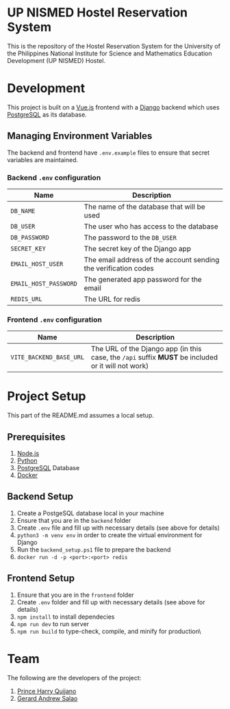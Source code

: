 # UP NISMED Hostel Reservation System
This is the repository of the Hostel Reservation System for the University of the Philippines National Institute for Science and Mathematics Education Development (UP NISMED) Hostel.

# Development
This project is built on a [Vue.js](https://vuejs.org) frontend with a [Django](https://www.djangoproject.com) backend which uses [PostgreSQL](https://www.postgresql.org) as its database.

## Managing Environment Variables
The backend and frontend have `.env.example` files to ensure that secret variables are maintained.

### Backend `.env` configuration
| **Name**                | **Description**                                                    |
| ----------------------- | ------------------------------------------------------------------ |
| `DB_NAME`               | The name of the database that will be used |
| `DB_USER`               | The user who has access to the database |
| `DB_PASSWORD`           | The password to the `DB_USER` |
| `SECRET_KEY`            | The secret key of the Django app |
| `EMAIL_HOST_USER`       | The email address of the account sending the verification codes |
| `EMAIL_HOST_PASSWORD`   | The generated app password for the email |
| `REDIS_URL`             | The URL for redis |

### Frontend `.env` configuration
| **Name**                | **Description**                                                    |
| ----------------------- | ------------------------------------------------------------------ |
| `VITE_BACKEND_BASE_URL` | The URL of the Django app (in this case, the `/api` suffix **MUST** be included or it will not work) |

# Project Setup
This part of the README.md assumes a local setup.

## Prerequisites
1. [Node.js](https://nodejs.org/en)
2. [Python](https://www.python.org)
3. [PostgreSQL](https://www.postgresql.org) Database
4. [Docker](https://www.docker.com)

## Backend Setup
1. Create a PostgeSQL database local in your machine
2. Ensure that you are in the `backend` folder
3. Create `.env` file and fill up with necessary details (see above for details)
4. `python3 -m venv env` in order to create the virtual environment for Django
5. Run the `backend_setup.ps1` file to prepare the backend
6. `docker run -d -p <port>:<port> redis`

## Frontend Setup
1. Ensure that you are in the `frontend` folder
2. Create `.env` folder and fill up with necessary details (see above for details)
3. `npm install` to install dependecies
4. `npm run dev` to run server
5. `npm run build` to type-check, compile, and minify for production\

# Team
The following are the developers of the project:
1. [Prince Harry Quijano](https://github.com/Harry2166)
2. [Gerard Andrew Salao](https://github.com/gsalao)
